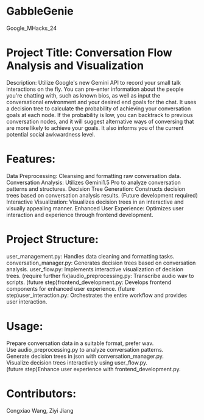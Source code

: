 # GabbleGenie
Google_MHacks_24
# Project Title: Conversation Flow Analysis and Visualization
Description:
Utilize Google's new Gemini API to record your small talk interactions on the fly. You can pre-enter information about the people you're chatting with, such as known bios, as well as input the conversational environment and your desired end goals for the chat. It uses a decision tree to calculate the probability of achieving your conversation goals at each node. If the probability is low, you can backtrack to previous conversation nodes, and it will suggest alternative ways of conversing that are more likely to achieve your goals. It also informs you of the current potential social awkwardness level.
# Features:
Data Preprocessing: Cleansing and formatting raw conversation data.
Conversation Analysis: Utilizes Gemini1.5 Pro to analyze conversation patterns and structures.
Decision Tree Generation: Constructs decision trees based on conversation analysis results.
(Future development required)
Interactive Visualization: Visualizes decision trees in an interactive and visually appealing manner.
Enhanced User Experience: Optimizes user interaction and experience through frontend development.

# Project Structure:
user_management.py: Handles data cleaning and formatting tasks.
conversation_manager.py: Generates decision trees based on conversation analysis.
user_flow.py: Implements interactive visualization of decision trees.
(require further fix)audio_preprocessing.py: Transcribe audio wav to scripts.
(future step)frontend_development.py: Develops frontend components for enhanced user experience.
(future step)user_interaction.py: Orchestrates the entire workflow and provides user interaction.
# Usage:
Prepare conversation data in a suitable format, prefer wav.  
Use audio_preprocessing.py to analyze conversation patterns.  
Generate decision trees in json with conversation_manager.py.  
Visualize decision trees interactively using user_flow.py.  
(future step)Enhance user experience with frontend_development.py.

# Contributors:
Congxiao Wang, 
Ziyi Jiang
